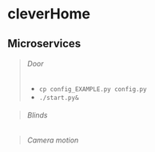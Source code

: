 # cleverHome

## Microservices
>
>###### Door
> - ````cp config_EXAMPLE.py config.py````
> - ````./start.py&````
>

>
>###### Blinds
> 
> 
>

>
>###### Camera motion
> 
> 
>


